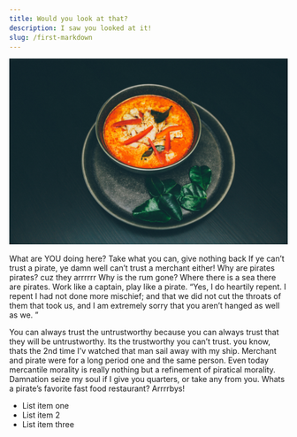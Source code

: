 ```yaml
---
title: Would you look at that?
description: I saw you looked at it!
slug: /first-markdown
---
```


![Image of food](../images/food.jpg)

What are YOU doing here? Take what you can, give nothing back If ye can’t trust a pirate, ye damn well can’t trust a merchant either! Why are pirates pirates? cuz they arrrrrr Why is the rum gone? Where there is a sea there are pirates. Work like a captain, play like a pirate. “Yes, I do heartily repent. I repent I had not done more mischief; and that we did not cut the throats of them that took us, and I am extremely sorry that you aren’t hanged as well as we. ”

You can always trust the untrustworthy because you can always trust that they will be untrustworthy. Its the trustworthy you can’t trust. you know, thats the 2nd time I’v watched that man sail away with my ship. Merchant and pirate were for a long period one and the same person. Even today mercantile morality is really nothing but a refinement of piratical morality. Damnation seize my soul if I give you quarters, or take any from you. Whats a pirate’s favorite fast food restaurant? Arrrrbys!

- List item one
- List item 2
- List item three
